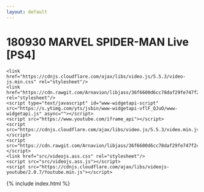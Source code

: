 ```yaml
---
layout: default
---
```


# 180930 MARVEL SPIDER-MAN Live [PS4]

    <link href="https://cdnjs.cloudflare.com/ajax/libs/video.js/5.5.3/video-js.min.css" rel="stylesheet"/>
    <link href="https://cdn.rawgit.com/Arnavion/libjass/36f6600d6cc78daf29fe747f2cc0cb0a4f83ad41/demo/libjass.css" rel="stylesheet"/>
    <script type="text/javascript" id="www-widgetapi-script" src="https://s.ytimg.com/yts/jsbin/www-widgetapi-vflF_QJuO/www-widgetapi.js" async=""></script>
    <script src="https://www.youtube.com/iframe_api"></script>
    <script src="https://cdnjs.cloudflare.com/ajax/libs/video.js/5.5.3/video.min.js"></script>
    <script src="https://cdn.rawgit.com/Arnavion/libjass/36f6600d6cc78daf29fe747f2cc0cb0a4f83ad41/demo/libjass.js"></script>
    <link href="src/videojs.ass.css" rel="stylesheet"/>
    <script src="src/videojs.ass.js"></script>
    <script src="https://cdnjs.cloudflare.com/ajax/libs/videojs-youtube/2.0.7/Youtube.min.js"></script>

{% include index.html %}

